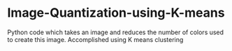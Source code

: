 # Image-Quantization-using-K-means
Python code which takes an image and reduces the number of colors used to create this image.
Accomplished using K means clustering
